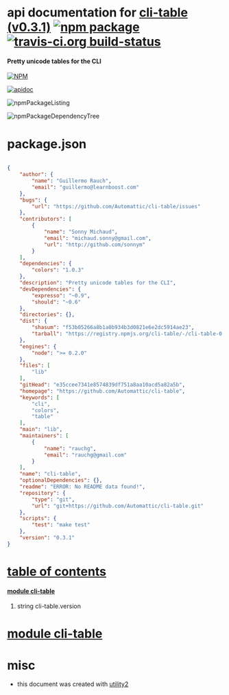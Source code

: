 # api documentation for  [cli-table (v0.3.1)](https://github.com/Automattic/cli-table)  [![npm package](https://img.shields.io/npm/v/npmdoc-cli-table.svg?style=flat-square)](https://www.npmjs.org/package/npmdoc-cli-table) [![travis-ci.org build-status](https://api.travis-ci.org/npmdoc/node-npmdoc-cli-table.svg)](https://travis-ci.org/npmdoc/node-npmdoc-cli-table)
#### Pretty unicode tables for the CLI

[![NPM](https://nodei.co/npm/cli-table.png?downloads=true)](https://www.npmjs.com/package/cli-table)

[![apidoc](https://npmdoc.github.io/node-npmdoc-cli-table/build/screenCapture.buildNpmdoc.browser.%252Fhome%252Ftravis%252Fbuild%252Fnpmdoc%252Fnode-npmdoc-cli-table%252Ftmp%252Fbuild%252Fapidoc.html.png)](https://npmdoc.github.io/node-npmdoc-cli-table/build/apidoc.html)

![npmPackageListing](https://npmdoc.github.io/node-npmdoc-cli-table/build/screenCapture.npmPackageListing.svg)

![npmPackageDependencyTree](https://npmdoc.github.io/node-npmdoc-cli-table/build/screenCapture.npmPackageDependencyTree.svg)



# package.json

```json

{
    "author": {
        "name": "Guillermo Rauch",
        "email": "guillermo@learnboost.com"
    },
    "bugs": {
        "url": "https://github.com/Automattic/cli-table/issues"
    },
    "contributors": [
        {
            "name": "Sonny Michaud",
            "email": "michaud.sonny@gmail.com",
            "url": "http://github.com/sonnym"
        }
    ],
    "dependencies": {
        "colors": "1.0.3"
    },
    "description": "Pretty unicode tables for the CLI",
    "devDependencies": {
        "expresso": "~0.9",
        "should": "~0.6"
    },
    "directories": {},
    "dist": {
        "shasum": "f53b05266a8b1a0b934b3d0821e6e2dc5914ae23",
        "tarball": "https://registry.npmjs.org/cli-table/-/cli-table-0.3.1.tgz"
    },
    "engines": {
        "node": ">= 0.2.0"
    },
    "files": [
        "lib"
    ],
    "gitHead": "e35ccee7341e8574839df751a8aa10acd5a82a5b",
    "homepage": "https://github.com/Automattic/cli-table",
    "keywords": [
        "cli",
        "colors",
        "table"
    ],
    "main": "lib",
    "maintainers": [
        {
            "name": "rauchg",
            "email": "rauchg@gmail.com"
        }
    ],
    "name": "cli-table",
    "optionalDependencies": {},
    "readme": "ERROR: No README data found!",
    "repository": {
        "type": "git",
        "url": "git+https://github.com/Automattic/cli-table.git"
    },
    "scripts": {
        "test": "make test"
    },
    "version": "0.3.1"
}
```



# <a name="apidoc.tableOfContents"></a>[table of contents](#apidoc.tableOfContents)

#### [module cli-table](#apidoc.module.cli-table)
1.  string <span class="apidocSignatureSpan">cli-table.</span>version



# <a name="apidoc.module.cli-table"></a>[module cli-table](#apidoc.module.cli-table)



# misc
- this document was created with [utility2](https://github.com/kaizhu256/node-utility2)
